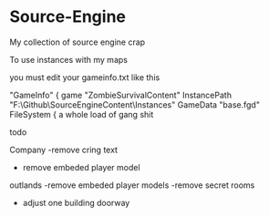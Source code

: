 # Source-Engine
My collection of source engine crap

To use instances with my maps

you must edit your gameinfo.txt like this 

"GameInfo"
{
	game	"ZombieSurvivalContent"
	InstancePath	"F:\Github\SourceEngineContent\Instances"
	GameData	"base.fgd"
	FileSystem
	{
a whole load of gang shit





todo

Company 
-remove cring text
- remove embeded player model

outlands
-remove embeded player models
-remove secret rooms
- adjust one building doorway 

